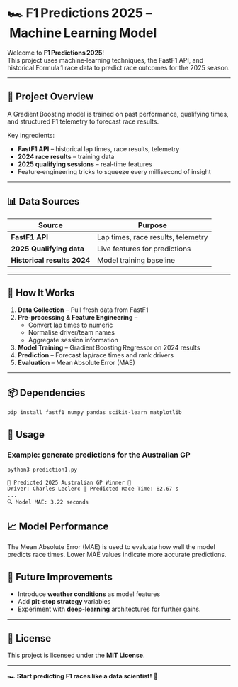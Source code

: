 # 🏎️ F1 Predictions 2025 – Machine Learning Model

Welcome to **F1 Predictions 2025**!  
This project uses machine‑learning techniques, the FastF1 API, and historical Formula 1 race data to predict race outcomes for the 2025 season.

---

## 🚀 Project Overview
A Gradient Boosting model is trained on past performance, qualifying times, and structured F1 telemetry to forecast race results.

Key ingredients:

- **FastF1 API** – historical lap times, race results, telemetry  
- **2024 race results** – training data  
- **2025 qualifying sessions** – real‑time features  
- Feature‑engineering tricks to squeeze every millisecond of insight

---

## 📊 Data Sources
| Source | Purpose |
|--------|---------|
| **FastF1 API**            | Lap times, race results, telemetry |
| **2025 Qualifying data**  | Live features for predictions |
| **Historical results 2024** | Model training baseline |

---

## 🏁 How It Works
1. **Data Collection** – Pull fresh data from FastF1  
2. **Pre‑processing & Feature Engineering** –  
   - Convert lap times to numeric  
   - Normalise driver/team names  
   - Aggregate session information  
3. **Model Training** – Gradient Boosting Regressor on 2024 results  
4. **Prediction** – Forecast lap/race times and rank drivers  
5. **Evaluation** – Mean Absolute Error (MAE)

---

## 📦 Dependencies
```bash
pip install fastf1 numpy pandas scikit-learn matplotlib
```

## 🔧 Usage

### Example: generate predictions for the Australian GP
```bash
python3 prediction1.py
```

```text
🏁 Predicted 2025 Australian GP Winner 🏁
Driver: Charles Leclerc | Predicted Race Time: 82.67 s
...
🔍 Model MAE: 3.22 seconds
```

## 📈 Model Performance
The Mean Absolute Error (MAE) is used to evaluate how well the model predicts race times. Lower MAE values indicate more accurate predictions.

## 📌 Future Improvements
- Introduce **weather conditions** as model features  
- Add **pit‑stop strategy** variables  
- Experiment with **deep‑learning** architectures for further gains.

---

## 📜 License
This project is licensed under the **MIT License**.

---

🏎️ **Start predicting F1 races like a data scientist!** 🚀

